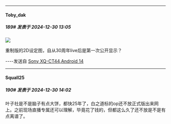 ﻿
*****

####  Toby_dak  
##### 189#       发表于 2024-12-30 13:05

<img src="https://p.sda1.dev/21/aacfa11bcd136f4740dac68c13c46c01/1000075058.jpg" referrerpolicy="no-referrer">

重制版的2D设定图，自从30周年live后是第一次公开显示？

----发送自 [Sony XQ-CT44,Android 14](http://stage1.5j4m.com/?1.37)


*****

####  Squall25  
##### 190#       发表于 2024-12-30 14:02

叶子社是不是脑子有点大饼，都快25年了，白之道标的op还不放正式版出来网上。之前现场直播专属还可以理解，毕竟花了钱的，但都这么久了还不放是不是有点离谱了。

